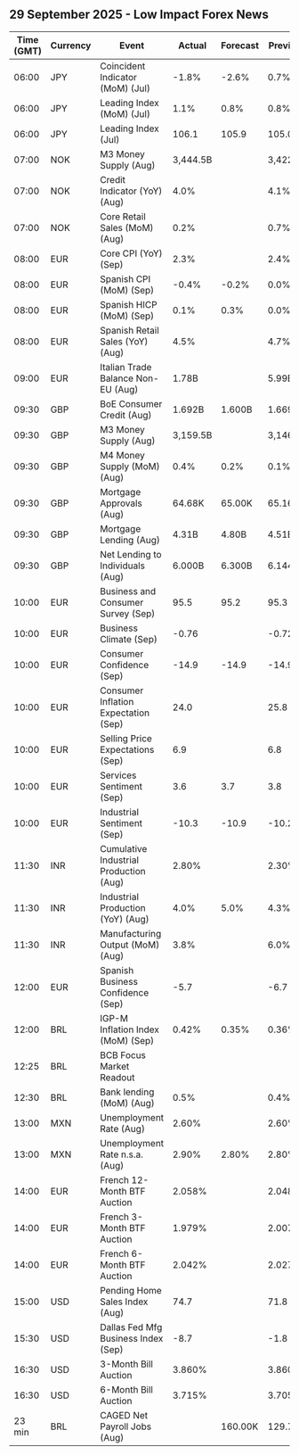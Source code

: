 ## 29 September 2025 - Low Impact Forex News

| Time (GMT) | Currency | Event | Actual | Forecast | Previous |
|------|----------|-------|--------|----------|----------|
| 06:00 | JPY | Coincident Indicator (MoM) (Jul) | -1.8% | -2.6% | 0.7% |
| 06:00 | JPY | Leading Index (MoM) (Jul) | 1.1% | 0.8% | 0.8% |
| 06:00 | JPY | Leading Index (Jul) | 106.1 | 105.9 | 105.0 |
| 07:00 | NOK | M3 Money Supply (Aug) | 3,444.5B |  | 3,422.2B |
| 07:00 | NOK | Credit Indicator (YoY) (Aug) | 4.0% |  | 4.1% |
| 07:00 | NOK | Core Retail Sales (MoM) (Aug) | 0.2% |  | 0.7% |
| 08:00 | EUR | Core CPI (YoY) (Sep) | 2.3% |  | 2.4% |
| 08:00 | EUR | Spanish CPI (MoM) (Sep) | -0.4% | -0.2% | 0.0% |
| 08:00 | EUR | Spanish HICP (MoM) (Sep) | 0.1% | 0.3% | 0.0% |
| 08:00 | EUR | Spanish Retail Sales (YoY) (Aug) | 4.5% |  | 4.7% |
| 09:00 | EUR | Italian Trade Balance Non-EU (Aug) | 1.78B |  | 5.99B |
| 09:30 | GBP | BoE Consumer Credit (Aug) | 1.692B | 1.600B | 1.669B |
| 09:30 | GBP | M3 Money Supply (Aug) | 3,159.5B |  | 3,146.4B |
| 09:30 | GBP | M4 Money Supply (MoM) (Aug) | 0.4% | 0.2% | 0.1% |
| 09:30 | GBP | Mortgage Approvals (Aug) | 64.68K | 65.00K | 65.16K |
| 09:30 | GBP | Mortgage Lending (Aug) | 4.31B | 4.80B | 4.51B |
| 09:30 | GBP | Net Lending to Individuals (Aug) | 6.000B | 6.300B | 6.144B |
| 10:00 | EUR | Business and Consumer Survey (Sep) | 95.5 | 95.2 | 95.3 |
| 10:00 | EUR | Business Climate (Sep) | -0.76 |  | -0.72 |
| 10:00 | EUR | Consumer Confidence (Sep) | -14.9 | -14.9 | -14.9 |
| 10:00 | EUR | Consumer Inflation Expectation (Sep) | 24.0 |  | 25.8 |
| 10:00 | EUR | Selling Price Expectations (Sep) | 6.9 |  | 6.8 |
| 10:00 | EUR | Services Sentiment (Sep) | 3.6 | 3.7 | 3.8 |
| 10:00 | EUR | Industrial Sentiment (Sep) | -10.3 | -10.9 | -10.2 |
| 11:30 | INR | Cumulative Industrial Production (Aug) | 2.80% |  | 2.30% |
| 11:30 | INR | Industrial Production (YoY) (Aug) | 4.0% | 5.0% | 4.3% |
| 11:30 | INR | Manufacturing Output (MoM) (Aug) | 3.8% |  | 6.0% |
| 12:00 | EUR | Spanish Business Confidence (Sep) | -5.7 |  | -6.7 |
| 12:00 | BRL | IGP-M Inflation Index (MoM) (Sep) | 0.42% | 0.35% | 0.36% |
| 12:25 | BRL | BCB Focus Market Readout |  |  |  |
| 12:30 | BRL | Bank lending (MoM) (Aug) | 0.5% |  | 0.4% |
| 13:00 | MXN | Unemployment Rate (Aug) | 2.60% |  | 2.60% |
| 13:00 | MXN | Unemployment Rate n.s.a. (Aug) | 2.90% | 2.80% | 2.80% |
| 14:00 | EUR | French 12-Month BTF Auction | 2.058% |  | 2.048% |
| 14:00 | EUR | French 3-Month BTF Auction | 1.979% |  | 2.007% |
| 14:00 | EUR | French 6-Month BTF Auction | 2.042% |  | 2.027% |
| 15:00 | USD | Pending Home Sales Index (Aug) | 74.7 |  | 71.8 |
| 15:30 | USD | Dallas Fed Mfg Business Index (Sep) | -8.7 |  | -1.8 |
| 16:30 | USD | 3-Month Bill Auction | 3.860% |  | 3.860% |
| 16:30 | USD | 6-Month Bill Auction | 3.715% |  | 3.705% |
| 23 min | BRL | CAGED Net Payroll Jobs (Aug) |  | 160.00K | 129.78K |
